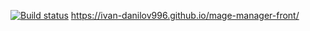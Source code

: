 [![Build status](https://ci.appveyor.com/api/projects/status/665i6u2423xmvk1h?svg=true)](https://ci.appveyor.com/project/Ivan-Danilov996/image-manager-front)
https://ivan-danilov996.github.io/mage-manager-front/